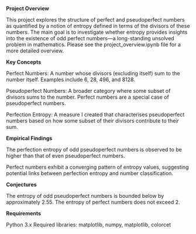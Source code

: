 **Project Overview**

This project explores the structure of perfect and pseudoperfect numbers as quantified by a notion of entropy defined in terms of the divisors of these numbers. The main goal is to investigate whether entropy provides insights into the existence of odd perfect numbers—a long-standing unsolved problem in mathematics.
Please see the project_overview.ipynb file for a more detailed overview.

**Key Concepts**

Perfect Numbers: A number whose divisors (excluding itself) sum to the number itself. Examples include 6, 28, 496, and 8128.

Pseudoperfect Numbers: A broader category where some subset of divisors sums to the number. Perfect numbers are a special case of pseudoperfect numbers.

Perfection Entropy: A measure I created that characterises pseudoperfect numbers based on how some subset of their divisors contribute to their sum.

**Empirical Findings**

The perfection entropy of odd pseudoperfect numbers is observed to be higher than that of even pseudoperfect numbers.

Perfect numbers exhibit a converging pattern of entropy values, suggesting potential links between perfection entropy and number classification.

**Conjectures**

The entropy of odd pseudoperfect numbers is bounded below by approximately 2.55.
The entropy of perfect numbers does not exceed 2.

**Requirements**

Python 3.x
Required libraries: matplotlib, numpy, matplotlib, colorcet
